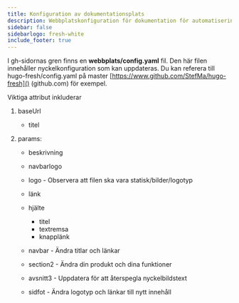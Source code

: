 ```yaml
---
title: Konfiguration av dokumentationsplats
description: Webbplatskonfiguration för dokumentation för automatiseringspaket
sidebar: false
sidebarlogo: fresh-white
include_footer: true
---
```


I gh-sidornas gren finns en **webbplats/config.yaml** fil. Den här filen innehåller nyckelkonfiguration som kan uppdateras. Du kan referera till hugo-fresh/config.yaml på master [https://www.github.com/StefMa/hugo-fresh]() (github.com) för exempel.

Viktiga attribut inkluderar

1. baseUrl

    - titel

1. params:

    - beskrivning
    
    - navbarlogo
    
    - logo - Observera att filen ska vara statisk/bilder/logotyp
    
    - länk
    
    - hjälte
        - titel
        - textremsa
        - knapplänk
    
    - navbar - Ändra titlar och länkar
    
    - section2 - Ändra din produkt och dina funktioner
    
    - avsnitt3 - Uppdatera för att återspegla nyckelbildstext
    
    - sidfot - Ändra logotyp och länkar till nytt innehåll
